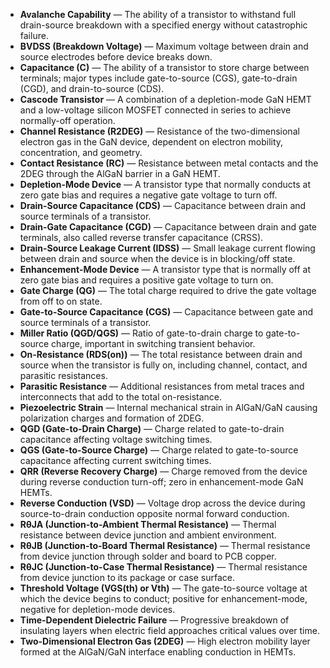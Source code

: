 - **Avalanche Capability** — The ability of a transistor to withstand full drain-source breakdown with a specified energy without catastrophic failure.  
- **BVDSS (Breakdown Voltage)** — Maximum voltage between drain and source electrodes before device breaks down.  
- **Capacitance (C)** — The ability of a transistor to store charge between terminals; major types include gate-to-source (CGS), gate-to-drain (CGD), and drain-to-source (CDS).  
- **Cascode Transistor** — A combination of a depletion-mode GaN HEMT and a low-voltage silicon MOSFET connected in series to achieve normally-off operation.  
- **Channel Resistance (R2DEG)** — Resistance of the two-dimensional electron gas in the GaN device, dependent on electron mobility, concentration, and geometry.  
- **Contact Resistance (RC)** — Resistance between metal contacts and the 2DEG through the AlGaN barrier in a GaN HEMT.  
- **Depletion-Mode Device** — A transistor type that normally conducts at zero gate bias and requires a negative gate voltage to turn off.  
- **Drain-Source Capacitance (CDS)** — Capacitance between drain and source terminals of a transistor.  
- **Drain-Gate Capacitance (CGD)** — Capacitance between drain and gate terminals, also called reverse transfer capacitance (CRSS).  
- **Drain-Source Leakage Current (IDSS)** — Small leakage current flowing between drain and source when the device is in blocking/off state.  
- **Enhancement-Mode Device** — A transistor type that is normally off at zero gate bias and requires a positive gate voltage to turn on.  
- **Gate Charge (QG)** — The total charge required to drive the gate voltage from off to on state.  
- **Gate-to-Source Capacitance (CGS)** — Capacitance between gate and source terminals of a transistor.  
- **Miller Ratio (QGD/QGS)** — Ratio of gate-to-drain charge to gate-to-source charge, important in switching transient behavior.  
- **On-Resistance (RDS(on))** — The total resistance between drain and source when the transistor is fully on, including channel, contact, and parasitic resistances.  
- **Parasitic Resistance** — Additional resistances from metal traces and interconnects that add to the total on-resistance.  
- **Piezoelectric Strain** — Internal mechanical strain in AlGaN/GaN causing polarization charges and formation of 2DEG.  
- **QGD (Gate-to-Drain Charge)** — Charge related to gate-to-drain capacitance affecting voltage switching times.  
- **QGS (Gate-to-Source Charge)** — Charge related to gate-to-source capacitance affecting current switching times.  
- **QRR (Reverse Recovery Charge)** — Charge removed from the device during reverse conduction turn-off; zero in enhancement-mode GaN HEMTs.  
- **Reverse Conduction (VSD)** — Voltage drop across the device during source-to-drain conduction opposite normal forward conduction.  
- **RθJA (Junction-to-Ambient Thermal Resistance)** — Thermal resistance between device junction and ambient environment.  
- **RθJB (Junction-to-Board Thermal Resistance)** — Thermal resistance from device junction through solder and board to PCB copper.  
- **RθJC (Junction-to-Case Thermal Resistance)** — Thermal resistance from device junction to its package or case surface.  
- **Threshold Voltage (VGS(th) or Vth)** — The gate-to-source voltage at which the device begins to conduct; positive for enhancement-mode, negative for depletion-mode devices.  
- **Time-Dependent Dielectric Failure** — Progressive breakdown of insulating layers when electric field approaches critical values over time.  
- **Two-Dimensional Electron Gas (2DEG)** — High electron mobility layer formed at the AlGaN/GaN interface enabling conduction in HEMTs.
